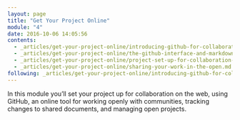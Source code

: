 ```yaml
---
layout: page
title: "Get Your Project Online"
module: "4"
date: 2016-10-06 14:05:56
contents:
  - _articles/get-your-project-online/introducing-github-for-collaborative-work-and-version-control.md
  - _articles/get-your-project-online/the-github-interface-and-markdown.md
  - _articles/get-your-project-online/project-set-up-for-collaboration-with-github.md
  - _articles/get-your-project-online/sharing-your-work-in-the-open.md
following: _articles/get-your-project-online/introducing-github-for-collaborative-work-and-version-control.md
---
```


In this module you’ll set your project up for collaboration on the web, using GitHub, an online tool for working openly with communities, tracking changes to shared documents, and managing open projects.